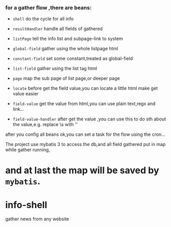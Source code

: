 ### for a gather flow ,there are beans:

-  `shell`    do the cycle for all info
  
-  `resultHandler`    handle all fields of gathered
  
-  `listPage`    tell the info list and subpage-link to system
  
-  `global-field`    gather using the whole listpage html
  
-  `constant-field`    set some constant,treated as global-field
  
-  `list-field`    gather using the list tag html
  
-  `page`   map the sub page of list page,or deeper page
  
-  `locate`    before get the field value,you can locate a little html make get value easier
  
-  `field-value`    get the value from html,you can use plain text,regx and link...
  
-  `field-value-handler`    after get the value ,you can use this to do sth about the value,e.g. replace \s with ''
  
after you config all beans ok,you can set a task for the flow using the cron...

  The project use mybatis 3 to access the db,and all field gathered put in map while gather running, 
  
  and at last the map will be saved by `mybatis`.
=======
# info-shell
gather news from any website
